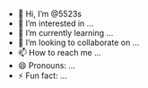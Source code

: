 - 👋 Hi, I’m @5523s
- 👀 I’m interested in ...
- 🌱 I’m currently learning ...
- 💞️ I’m looking to collaborate on ...
- 📫 How to reach me ...
- 😄 Pronouns: ...
- ⚡ Fun fact: ...

<!---
5523s/5523s is a ✨ special ✨ repository because its `README.md` (this file) appears on your GitHub profile.
You can click the Preview link to take a look at your changes.
--->
